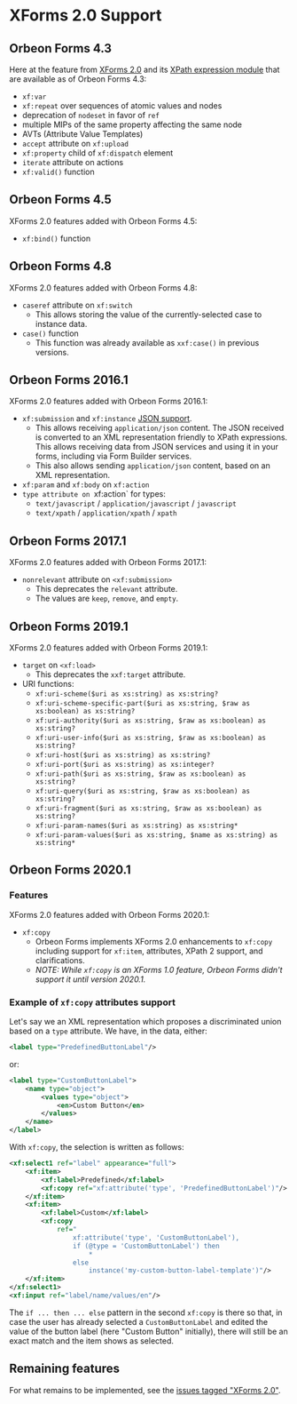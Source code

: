# XForms 2.0 Support

## Orbeon Forms 4.3

Here at the feature from [XForms 2.0](https://www.w3.org/community/xformsusers/wiki/XForms_2.0) and its [XPath expression module](https://www.w3.org/community/xformsusers/wiki/XPath_Expressions_Module) that are available as of Orbeon Forms 4.3:

- `xf:var`
- `xf:repeat` over sequences of atomic values and nodes
- deprecation of `nodeset` in favor of `ref`
- multiple MIPs of the same property affecting the same node
- AVTs (Attribute Value Templates)
- `accept` attribute on `xf:upload`
- `xf:property` child of `xf:dispatch` element
- `iterate` attribute on actions
- `xf:valid()` function

## Orbeon Forms 4.5

XForms 2.0 features added with Orbeon Forms 4.5:

- `xf:bind()` function

## Orbeon Forms 4.8

XForms 2.0 features added with Orbeon Forms 4.8:

- `caseref` attribute on `xf:switch`
    - This allows storing the value of the currently-selected case to instance data.
- `case()` function
    - This function was already available as `xxf:case()` in previous versions.

## Orbeon Forms 2016.1

XForms 2.0 features added with Orbeon Forms 2016.1:

- `xf:submission` and `xf:instance` [JSON support](submission-standard.md#json-support).
    - This allows receiving `application/json` content. The JSON received is converted to an XML representation friendly to XPath expressions. This allows receiving data from JSON services and using it in your forms, including via Form Builder services.
    - This also allows sending `application/json` content, based on an XML representation.
- `xf:param` and `xf:body` on `xf:action`
- `type attribute on `xf:action` for types:
    - `text/javascript` / `application/javascript` / `javascript`
    - `text/xpath` / `application/xpath` / `xpath`

## Orbeon Forms 2017.1

XForms 2.0 features added with Orbeon Forms 2017.1:

- `nonrelevant` attribute on `<xf:submission>`
    - This deprecates the `relevant` attribute.
    - The values are `keep`, `remove`, and `empty`.

## Orbeon Forms 2019.1

XForms 2.0 features added with Orbeon Forms 2019.1:

- `target` on `<xf:load>`
    - This deprecates the `xxf:target` attribute.
- URI functions:
    - `xf:uri-scheme($uri as xs:string) as xs:string?`
    - `xf:uri-scheme-specific-part($uri as xs:string, $raw as xs:boolean) as xs:string?`
    - `xf:uri-authority($uri as xs:string, $raw as xs:boolean) as xs:string?`
    - `xf:uri-user-info($uri as xs:string, $raw as xs:boolean) as xs:string?`
    - `xf:uri-host($uri as xs:string) as xs:string?`
    - `xf:uri-port($uri as xs:string) as xs:integer?`
    - `xf:uri-path($uri as xs:string, $raw as xs:boolean) as xs:string?`
    - `xf:uri-query($uri as xs:string, $raw as xs:boolean) as xs:string?`
    - `xf:uri-fragment($uri as xs:string, $raw as xs:boolean) as xs:string?`
    - `xf:uri-param-names($uri as xs:string) as xs:string*`
    - `xf:uri-param-values($uri as xs:string, $name as xs:string) as xs:string*`

## Orbeon Forms 2020.1

### Features

XForms 2.0 features added with Orbeon Forms 2020.1:

- `xf:copy`
    - Orbeon Forms implements XForms 2.0 enhancements to `xf:copy` including support for `xf:item`, attributes, XPath 2 support, and clarifications.
    - *NOTE: While `xf:copy` is an XForms 1.0 feature, Orbeon Forms didn't support it until version 2020.1.*
    
### Example of `xf:copy` attributes support 

Let's say we an XML representation which proposes a discriminated union based on a `type` attribute. We have, in the data, either:

```xml
<label type="PredefinedButtonLabel"/>
```

or:

```xml
<label type="CustomButtonLabel">
    <name type="object">
        <values type="object">
            <en>Custom Button</en>
        </values>
    </name>
</label>
```

With `xf:copy`, the selection is written as follows:

```xml
<xf:select1 ref="label" appearance="full">
    <xf:item>
        <xf:label>Predefined</xf:label>
        <xf:copy ref="xf:attribute('type', 'PredefinedButtonLabel')"/>
    </xf:item>
    <xf:item>
        <xf:label>Custom</xf:label>
        <xf:copy
            ref="
                xf:attribute('type', 'CustomButtonLabel'),
                if (@type = 'CustomButtonLabel') then
                    *
                else
                    instance('my-custom-button-label-template')"/>
    </xf:item>
</xf:select1>
<xf:input ref="label/name/values/en"/>
```

The `if ... then ... else` pattern in the second `xf:copy` is there so that, in case the user has already selected a `CustomButtonLabel` and edited the value of the button label (here "Custom Button" initially), there will still be an exact match and the item shows as selected.

## Remaining features

For what remains to be implemented, see the [issues tagged "XForms 2.0"](https://github.com/orbeon/orbeon-forms/issues?q=is%3Aopen+sort%3Aupdated-desc+label%3A%22Area%3A+XForms+2.0%22).
